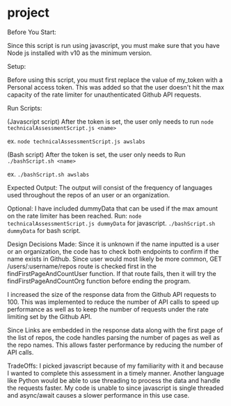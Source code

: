 # project
Before You Start:

Since this script is run using javascript, you must make sure that you have Node
js installed with v10 as the minimum version.

Setup:

Before using this script, you must first replace the value of my_token with a
Personal access token. This was added so that the user doesn't hit the max
capacity of the rate limiter for unauthenticated Github API requests.

Run Scripts:

(Javascript script)
After the token is set, the user only needs to run
`node technicalAssessmentScript.js <name>`

ex.
`node technicalAssessmentScript.js awslabs`

(Bash script)
After the token is set, the user only needs to Run
`./bashScript.sh <name>`

ex.
`./bashScript.sh awslabs`

Expected Output:
 The output will consist of the frequency of languages used throughout the repos
of an user or an organization.

Optional:
I have included dummyData that can be used if the max amount on the rate limiter
has been reached. Run:
`node technicalAssessmentScript.js dummyData` for javascript.
`./bashScript.sh dummyData` for bash script.

Design Decisions Made:
Since it is unknown if the name inputted is a user or an organization, the code
has to check both endpoints to confirm if the name exists in Github. Since user
would most likely be more common, GET /users/:username/repos route is checked
first in the findFirstPageAndCountUser function. If that route fails, then it
will try the findFirstPageAndCountOrg function before ending the program.

I increased the size of the response data from the Github API requests to 100.
This was implemented to reduce the number of API calls to speed up performance
as well as to keep the number of requests under the rate limiting set by the
Github API.

Since Links are embedded in the response data along with the first page of the
list of repos, the code handles parsing the number of pages as well as the
repo names. This allows faster performance by reducing the number of API calls.  

TradeOffs:
I picked javascript because of my familiarity with it and because I wanted to
complete this assessment in a timely manner. Another language like Python would
be able to use threading to process the data and handle the requests faster.
My code is unable to since javascript is single threaded and async/await causes
a slower performance in this use case.
